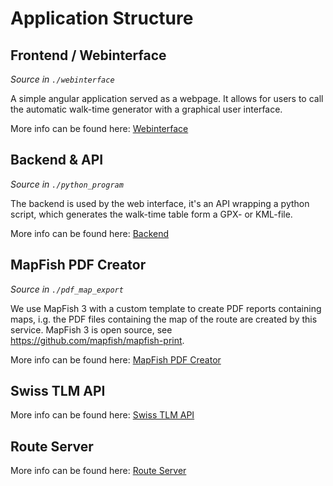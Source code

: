 # Application Structure

## Frontend / Webinterface

*Source in `./webinterface`*

A simple angular application served as a webpage. It allows for users to call the automatic walk-time generator with
a graphical user interface.

More info can be found here: [Webinterface](../webinterface/about.md)

## Backend & API

*Source in `./python_program`*

The backend is used by the web interface, it's an API wrapping a python script, which generates the walk-time table form
a GPX- or KML-file.

More info can be found here: [Backend](../backend/about.md)

## MapFish PDF Creator

*Source in `./pdf_map_export`*

We use MapFish 3 with a custom template to create PDF reports containing maps, i.g. the PDF files containing the map of
the route are created by this service. MapFish 3 is open source, see https://github.com/mapfish/mapfish-print.

More info can be found here: [MapFish PDF Creator](../pdf_creator/about.md)


## Swiss TLM API

More info can be found here: [Swiss TLM API](../swiss_TLM_API/about.md)

## Route Server

More info can be found here: [Route Server](../route_server/about.md)